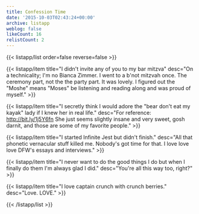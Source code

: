 ```yaml
---
title: Confession Time
date: '2015-10-03T02:43:24+00:00'
archive: listapp
weblog: false
likeCount: 16
relistCount: 2
---
```



{{< listapp/list order=false reverse=false >}}

   {{< listapp/item title="I didn't invite any of you to my bar mitzva"
      desc="On a technicality; I'm no Bianca Zimmer. I went to a b'not mitzvah once. The ceremony part, not the the party part. It was lovely. I figured out the \"Moshe\" means \"Moses\" be listening and reading along and was proud of myself." >}}

   {{< listapp/item title="I secretly think I would adore the \"bear don't eat my kayak\" lady if I knew her in real life."
      desc="For reference: http://bit.ly/1j5Y6fn She just seems slightly insane and very sweet, gosh darnit, and those are some of my favorite people." >}}

   {{< listapp/item title="I started Infinite Jest but didn't finish."
      desc="All that phonetic vernacular stuff killed me. Nobody's got time for that. I love love love DFW's essays and interviews." >}}

   {{< listapp/item title="I never want to do the good things I do but when I finally do them I'm always glad I did."
      desc="You're all this way too, right?" >}}

   {{< listapp/item title="I love captain crunch with crunch berries."
      desc="Love. LOVE." >}}

{{< /listapp/list >}}
